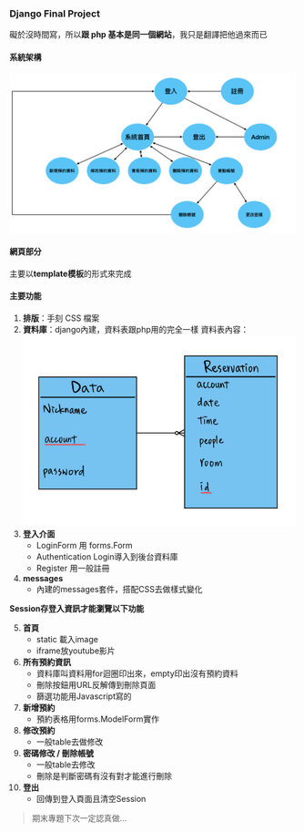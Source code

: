 ### Django Final Project

礙於沒時間寫，所以**跟 php 基本是同一個網站**，我只是翻譯把他過來而已

#### 系統架構
![image](https://github.com/Station9586/Django_Final/blob/main/System_structure.png)

#### 網頁部分
主要以**template模板**的形式來完成

#### 主要功能
1. **排版**：手刻 CSS 檔案
2. **資料庫**：django內建，資料表跟php用的完全一樣
   資料表內容：![image](https://github.com/Station9586/Django_Final/blob/main/DB_plot.png)
3. **登入介面**
    - LoginForm 用 forms.Form
    - Authentication Login導入到後台資料庫
    - Register 用一般註冊
4. **messages**
    - 內建的messages套件，搭配CSS去做樣式變化

**Session存登入資訊才能瀏覽以下功能**

5. **首頁**
    - static 載入image
    - iframe放youtube影片
6. **所有預約資訊**
    - 資料庫叫資料用for迴圈印出來，empty印出沒有預約資料
    - 刪除按鈕用URL反解傳到刪除頁面
    - 篩選功能用Javascript寫的
7. **新增預約**
    - 預約表格用forms.ModelForm實作
8. **修改預約**
    - 一般table去做修改
9. **密碼修改 / 刪除帳號**
    - 一般table去修改
    - 刪除是判斷密碼有沒有對才能進行刪除
10. **登出**
    - 回傳到登入頁面且清空Session


> 期末專題下次一定認真做...
